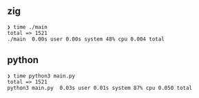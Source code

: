 ## zig

```text
❯ time ./main
total => 1521
./main  0.00s user 0.00s system 48% cpu 0.004 total
```

## python

```text
❯ time python3 main.py
total => 1521
python3 main.py  0.03s user 0.01s system 87% cpu 0.050 total
```
